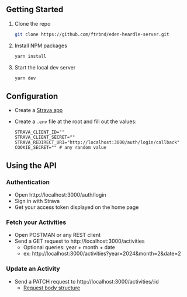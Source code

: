 ## Getting Started

1. Clone the repo
   ```sh
   git clone https://github.com/ftrbnd/eden-heardle-server.git
   ```
2. Install NPM packages
   ```sh
   yarn install
   ```
3. Start the local dev server
   ```sh
   yarn dev
   ```

## Configuration

- Create a [Strava app](https://developers.strava.com/)

- Create a `.env` file at the root and fill out the values:

  ```env
  STRAVA_CLIENT_ID=""
  STRAVA_CLIENT_SECRET=""
  STRAVA_REDIRECT_URI="http://localhost:3000/auth/login/callback"
  COOKIE_SECRET="" # any random value

  ```

## Using the API

### Authentication

- Open http://localhost:3000/auth/login
- Sign in with Strava
- Get your access token displayed on the home page

### Fetch your Activities

- Open POSTMAN or any REST client
- Send a GET request to http://localhost:3000/activities
  - Optional queries: year + month + date
  - ex: http://localhost:3000/activities?year=2024&month=2&date=2

### Update an Activity

- Send a PATCH request to http://localhost:3000/activities/:id
  - [Request body structure](https://developers.strava.com/docs/reference/#api-models-UpdatableActivity)
